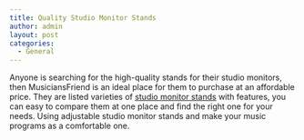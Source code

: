 ```yaml
---
title: Quality Studio Monitor Stands
author: admin
layout: post
categories:
  - General
---
```

Anyone is searching for the high-quality stands for their studio monitors, then MusiciansFriend is an ideal place for them to purchase at an affordable price. They  are listed  varieties of <a href="http://www.musiciansfriend.com/monitor-speaker-stands-brackets">studio monitor stands</a> with features, you can easy to compare them at one place and find the right one for your needs. Using adjustable studio monitor stands and make your music programs as a comfortable one.
